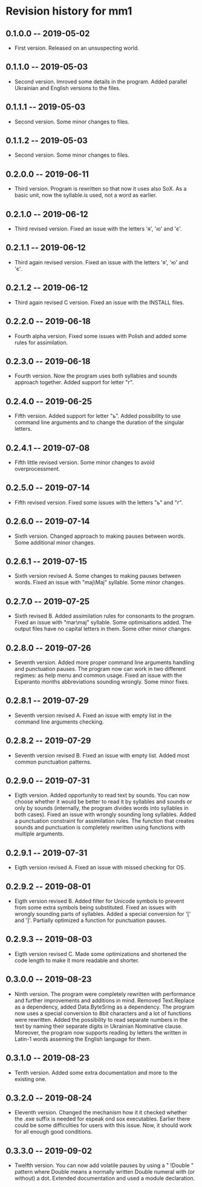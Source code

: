 # Revision history for mm1

## 0.1.0.0  -- 2019-05-02

* First version. Released on an unsuspecting world.

## 0.1.1.0  -- 2019-05-03

* Second version. Imroved some details in the program. Added parallel Ukrainian and English versions to the files.


## 0.1.1.1  -- 2019-05-03

* Second version. Some minor changes to files.

## 0.1.1.2  -- 2019-05-03

* Second version. Some minor changes to files.

## 0.2.0.0  -- 2019-06-11

* Third version. Program is rewritten so that now it uses also SoX. As a basic unit, now the syllable.is used, not a word as earlier.

## 0.2.1.0  -- 2019-06-12

* Third revised version. Fixed an issue with the letters 'я', 'ю' and 'є'.

## 0.2.1.1  -- 2019-06-12

* Third again revised version. Fixed an issue with the letters 'я', 'ю' and 'є'.

## 0.2.1.2  -- 2019-06-12

* Third again revised C version. Fixed an issue with the INSTALL files.

## 0.2.2.0  -- 2019-06-18

* Fourth alpha version. Fixed some issues with Polish and added some rules for assimilation.

## 0.2.3.0  -- 2019-06-18

* Fourth version. Now the program uses both syllabies and sounds approach together. Added support for letter "г".

## 0.2.4.0  -- 2019-06-25

* Fifth version. Added support for letter "ь". Added possibility to use command line arguments and to change 
the duration of the singular letters.

## 0.2.4.1  -- 2019-07-08

* Fifth little revised version. Some minor changes to avoid overprocessment.

## 0.2.5.0  -- 2019-07-14

* Fifth revised version. Fixed some issues with the letters "ь" and "г".

## 0.2.6.0  -- 2019-07-14

* Sixth version. Changed approach to making pauses between words. Some additional minor changes.

## 0.2.6.1  -- 2019-07-15

* Sixth version revised A. Some changes to making pauses between words. Fixed an issue with "maj\Maj" syllable. Some minor changes.

## 0.2.7.0  -- 2019-07-25

* Sixth revised B. Added assimilation rules for consonants to the program. Fixed an issue with "mar\maj" syllable. Some optimisations added. The output files have no capital letters in them. Some other minor changes.

## 0.2.8.0  -- 2019-07-26

* Seventh version. Added more proper command line arguments handling and punctuation pauses. The program now can work in 
two different regimes: as help menu and common usage. Fixed an issue with the Esperanto months abbreviations 
sounding wrongly. Some minor fixes.

## 0.2.8.1  -- 2019-07-29

* Seventh version revised A. Fixed an issue with empty list in the command line arguments checking.

## 0.2.8.2  -- 2019-07-29

* Seventh version revised B. Fixed an issue with empty list. Added most common punctuation patterns.

## 0.2.9.0  -- 2019-07-31

* Eigth version. Added opportunity to read text by sounds. You can now choose whether it would be better to read it 
by syllables and sounds or only by sounds (internally, the program divides words into syllables in both cases). Fixed an issue 
with wrongly sounding long syllables. Added a punctuation constraint for assimilation rules. The function that creates 
sounds and punctuation is completely rewritten using functions with multiple arguments.

## 0.2.9.1  -- 2019-07-31

* Eigth version revised A. Fixed an issue with missed checking for OS. 

## 0.2.9.2  -- 2019-08-01

* Eigth version revised B. Added filter for Unicode symbols to prevent from some extra symbols being substituted. 
Fixed an issues with wrongly sounding parts of syllables. Added a special conversion for '\[' and '\]'. Partially 
optimized a function for punctuation pauses.

## 0.2.9.3  -- 2019-08-03

* Eigth version revised C. Made some optimizations and shortened the code length to make it more readable and shorter.

## 0.3.0.0  -- 2019-08-23

* Ninth version. The program were completely rewritten with performance and further improvements and additions in mind. Removed Text.Replace as a dependency, added Data.ByteSring as a dependency. The program now uses a special conversion to 8bit characters and a lot of functions were rewritten. Added the possibility to read separate numbers in the text by naming 
their separate digits in Ukrainian Nominative clause. Moreover, the program now supports reading by letters the written in 
Latin-1 words asseming the English language for them.

## 0.3.1.0  -- 2019-08-23

* Tenth version. Added some extra documentation and more to the existing one.

## 0.3.2.0  -- 2019-08-24

* Eleventh version. Changed the mechanism how it it checked whether the .exe suffix is needed for espeak ond sox executables. Earlier there could be some difficulties for users with this issue. Now, it should work for all enough good
conditions.

## 0.3.3.0  -- 2019-09-02

* Twelfth version. You can now add volatile pauses by using a " !Double " pattern
where Double means a normally written Double numeral with (or without) a dot. 
Extended documentation and used a module declaration.


